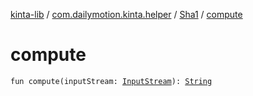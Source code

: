 [kinta-lib](../../index.md) / [com.dailymotion.kinta.helper](../index.md) / [Sha1](index.md) / [compute](./compute.md)

# compute

`fun compute(inputStream: `[`InputStream`](https://docs.oracle.com/javase/6/docs/api/java/io/InputStream.html)`): `[`String`](https://kotlinlang.org/api/latest/jvm/stdlib/kotlin/-string/index.html)